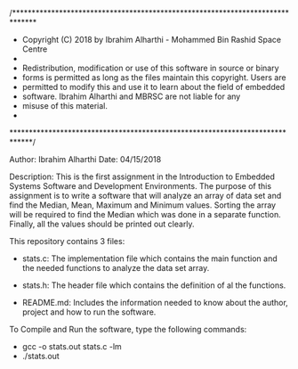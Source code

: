 /******************************************************************************
 * Copyright (C) 2018 by Ibrahim Alharthi - Mohammed Bin Rashid Space Centre
 *
 * Redistribution, modification or use of this software in source or binary
 * forms is permitted as long as the files maintain this copyright. Users are 
 * permitted to modify this and use it to learn about the field of embedded
 * software. Ibrahim Alharthi and MBRSC are not liable for any
 * misuse of this material. 
 *
 *****************************************************************************/

Author: Ibrahim Alharthi
Date: 04/15/2018
 
Description:
This is the first assignment in the Introduction to Embedded Systems Software 
and Development Environments. The purpose of this assignment is to write a 
software that will analyze an array of data set and find the Median, Mean, 
Maximum and Minimum values. Sorting the array will be required to find the
Median which was done in a separate function. Finally, all the values should 
be printed out clearly.

This repository contains 3 files:
- stats.c: The implementation file which contains the main function and 
       the needed functions to analyze the data set array.

- stats.h: The header file which contains the definition of al the functions.

- README.md: Includes the information needed to know about the author, project
       and how to run the software.

To Compile and Run the software, type the following commands:
- gcc -o stats.out stats.c -lm
- ./stats.out



